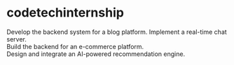 # codetechinternship
Develop the backend system for a blog platform. 
Implement a real-time chat server.  
Build the backend for an e-commerce platform.  
Design and integrate an AI-powered recommendation engine.
